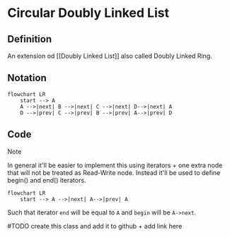 # Circular Doubly Linked List
## Definition
An extension od [[Doubly Linked List]] also called Doubly Linked Ring.

## Notation
```mermaid
flowchart LR
    start --> A 
    A -->|next| B -->|next| C -->|next| D-->|next| A
	D -->|prev| C -->|prev| B -->|prev| A-->|prev| D
```

## Code
> [!note]
> In general it'll be easier to implement this using iterators + one extra node that will not be treated as Read-Write node. Instead it'll be used to define begin() and end() iterators.
```mermaid
flowchart LR
    start --> A -->|next| A-->|prev| A
```
Such that iterator `end` will be equal to `A` and `begin` will be `A->next`.

#TODO  create this class and add it to github + add link here
